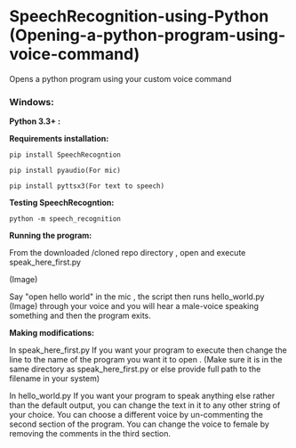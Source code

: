 # SpeechRecognition-using-Python (Opening-a-python-program-using-voice-command)
Opens a python program using your custom voice command

### Windows:

  **Python 3.3+ :** 

  **Requirements installation:**

  ```pip install SpeechRecogntion```

  ```pip install pyaudio(For mic)```

  ```pip install pyttsx3(For text to speech)```

  **Testing SpeechRecogntion:**
  
  ```python -m speech_recognition```
  
  **Running the program:**
   
   From the downloaded /cloned repo directory , open and execute  speak_here_first.py
   
   (Image)

   Say "open hello world" in the mic , the script then runs hello_world.py (Image)
   through your voice and you will hear a male-voice speaking something and then the program exits.

   **Making modifications:**

   In speak_here_first.py
   If you want your program to execute then change the line to the name of the program  you
   want it to open . (Make sure it is in the same directory as speak_here_first.py or else
   provide  full path to the filename in your system)

   In hello_world.py
   If you want your program to speak anything else rather than the default output,
   you can change the text in it to any other string of your choice.
   You can choose a different voice by un-commenting the second
   section of the program.
   You can change the voice to female by removing the comments in the 
   third section.


